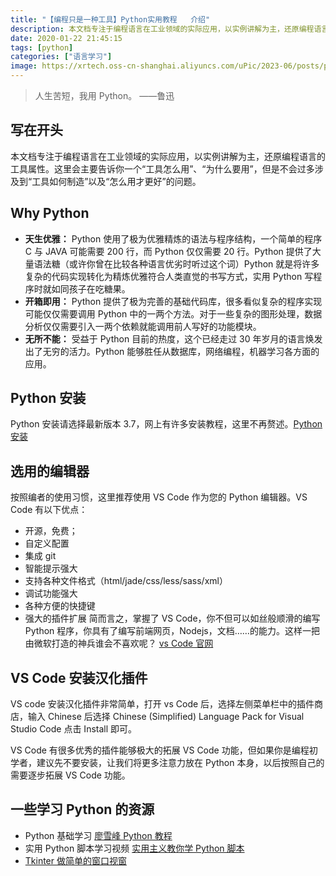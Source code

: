 ```yaml
---
title: "【编程只是一种工具】Python实用教程   介绍"
description: 本文档专注于编程语言在工业领域的实际应用，以实例讲解为主，还原编程语言的工具属性。这里会主要告诉你一个“工具怎么用”、“为什么要用”，但是不会过多涉及到“工具如何制造”以及“怎么用才更好”的问题。
date: 2020-01-22 21:45:15
tags: [python]
categories: ["语言学习"]
image: https://xrtech.oss-cn-shanghai.aliyuncs.com/uPic/2023-06/posts/python.jpg
---
```


> 人生苦短，我用 Python。 ——鲁迅

## 写在开头

本文档专注于编程语言在工业领域的实际应用，以实例讲解为主，还原编程语言的工具属性。这里会主要告诉你一个“工具怎么用”、“为什么要用”，但是不会过多涉及到“工具如何制造”以及“怎么用才更好”的问题。

## Why Python

- **天生优雅：** Python 使用了极为优雅精炼的语法与程序结构，一个简单的程序 C 与 JAVA 可能需要 200 行，而 Python 仅仅需要 20 行。Python 提供了大量语法糖（或许你曾在比较各种语言优劣时听过这个词）Python 就是将许多复杂的代码实现转化为精炼优雅符合人类直觉的书写方式，实用 Python 写程序时就如同孩子在吃糖果。
- **开箱即用：** Python 提供了极为完善的基础代码库，很多看似复杂的程序实现可能仅仅需要调用 Python 中的一两个方法。对于一些复杂的图形处理，数据分析仅仅需要引入一两个依赖就能调用前人写好的功能模块。
- **无所不能：** 受益于 Python 目前的热度，这个已经走过 30 年岁月的语言焕发出了无穷的活力。Python 能够胜任从数据库，网络编程，机器学习各方面的应用。

## Python 安装

Python 安装请选择最新版本 3.7，网上有许多安装教程，这里不再赘述。[Python 安装](https://www.liaoxuefeng.com/wiki/1016959663602400/1016959856222624)

## 选用的编辑器

按照编者的使用习惯，这里推荐使用 VS Code 作为您的 Python 编辑器。VS Code 有以下优点：

- 开源，免费；
- 自定义配置
- 集成 git
- 智能提示强大
- 支持各种文件格式（html/jade/css/less/sass/xml）
- 调试功能强大
- 各种方便的快捷键
- 强大的插件扩展
  简而言之，掌握了 VS Code，你不但可以如丝般顺滑的编写 Python 程序，你具有了编写前端网页，Nodejs，文档……的能力。这样一把由微软打造的神兵谁会不喜欢呢？ [vs Code 官网](https://code.visualstudio.com/)

## VS Code 安装汉化插件

VS code 安装汉化插件非常简单，打开 vs Code 后，选择左侧菜单栏中的插件商店，输入 Chinese 后选择 Chinese (Simplified) Language Pack for Visual Studio Code 点击 Install 即可。

VS Code 有很多优秀的插件能够极大的拓展 VS Code 功能，但如果你是编程初学者，建议先不要安装，让我们将更多注意力放在 Python 本身，以后按照自己的需要逐步拓展 VS Code 功能。

## 一些学习 Python 的资源

- Python 基础学习 [廖雪峰 Python 教程](https://www.liaoxuefeng.com/wiki/1016959663602400)
- 实用 Python 脚本学习视频 [实用主义教你学 Python 脚本](https://www.bilibili.com/video/av45221676)
- [Tkinter 做简单的窗口视窗](https://www.bilibili.com/video/av16942112)
